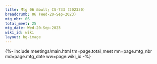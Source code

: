```yaml
---
title: Mtg 06 &bull; CS-733 (202330)
breadcrumb: 06 (Wed-20-Sep-2023)
mtg_nbr: 06
total_meet: 25
mtg_date: Wed-20-Sep-2023
wiki_id: wiki
layout: bg-image
---
```


{%- include meetings/main.html
    tm=page.total_meet
    mn=page.mtg_nbr
    md=page.mtg_date
    ww=page.wiki_id
-%}

